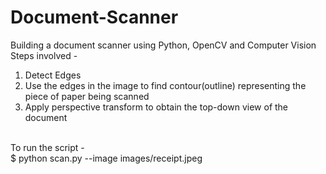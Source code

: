 # Document-Scanner
Building a document scanner using Python, OpenCV and Computer Vision<br>
Steps involved - 
<ol>
  <li>Detect Edges</li>
  <li>Use the edges in the image to find contour(outline) representing the piece of paper being scanned</li>
  <li>Apply perspective transform to obtain the top-down view of the document</li>
</ol>
<br>
To run the script - <br>
$ python scan.py --image images/receipt.jpeg
